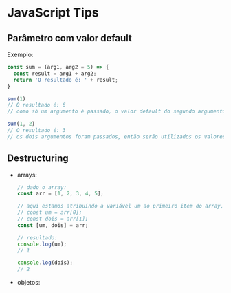 # JavaScript Tips

## Parâmetro com valor default

Exemplo:

```js
const sum = (arg1, arg2 = 5) => {
  const result = arg1 + arg2;
  return 'O resultado é: ' + result;
}

sum(1)
// O resultado é: 6
// como só um argumento é passado, o valor default do segundo argumento é utilizado

sum(1, 2)
// O resultado é: 3
// os dois argumentos foram passados, então serão utilizados os valores passados
```

## Destructuring

- arrays:
  ```js
  // dado o array:
  const arr = [1, 2, 3, 4, 5];

  // aqui estamos atribuindo a variável um ao primeiro item do array, e dois ao segundo item, como se estivéssemos fazendo:
  // const um = arr[0];
  // const dois = arr[1];
  const [um, dois] = arr;

  // resultado:
  console.log(um);
  // 1

  console.log(dois);
  // 2
  ```
- objetos:
  ```js

  ```
